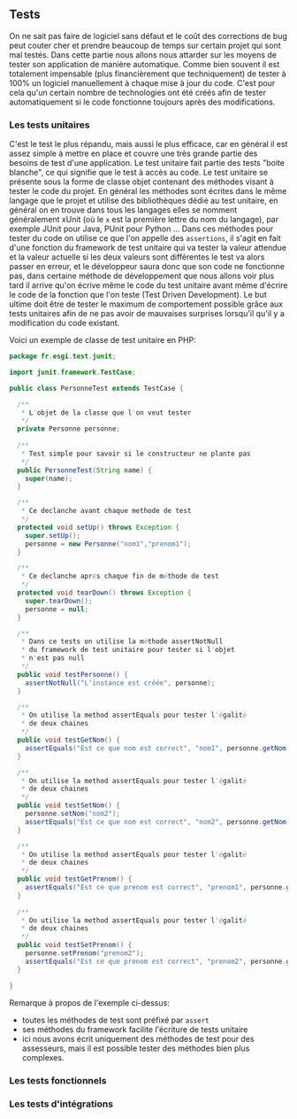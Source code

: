 ## Tests

On ne sait pas faire de logiciel sans défaut et le coût des corrections de bug peut couter cher et prendre beaucoup de temps sur certain projet qui sont mal testés. Dans cette partie nous allons nous attarder sur les moyens de tester son application de manière automatique. Comme bien souvent il est totalement impensable (plus financièrement que techniquement) de tester à 100% un logiciel manuellement à chaque mise à jour du code. C'est pour cela qu'un certain nombre de technologies ont été créés afin de tester automatiquement si le code fonctionne toujours après des modifications.

### Les tests unitaires
C'est le test le plus répandu, mais aussi le plus efficace, car en général il est assez simple à mettre en place et couvre une très grande partie des besoins de test d'une application. Le test unitaire fait partie des tests "boite blanche", ce qui signifie que le test à accès au code. Le test unitaire se présente sous la forme de classe objet contenant des méthodes visant à tester le code du projet. En général les méthodes sont écrites dans le même langage que le projet et utilise des bibliothèques dédié au test unitaire, en général on en trouve dans tous les langages elles se nomment généralement xUnit (où le `x` est la première lettre du nom du langage), par exemple JUnit pour Java, PUnit pour Python ... Dans ces méthodes pour tester du code on utilise ce que l'on appelle des ``assertions``, il s'agit en fait d'une fonction du framework de test unitaire qui va tester la valeur attendue et la valeur actuelle si les deux valeurs sont différentes le test va alors passer en erreur, et le développeur saura donc que son code ne fonctionne pas, dans certaine méthode de développement que nous allons voir plus tard il arrive qu'on écrive même le code du test unitaire avant même d'écrire le code de la fonction que l'on teste (Test Driven Development). Le but ultime doit être de tester le maximum de comportement possible grâce aux tests unitaires afin de ne pas avoir de mauvaises surprises lorsqu'il qu'il y a modification du code existant.


Voici un exemple de classe de test unitaire en PHP:

```java
package fr.esgi.test.junit;

import junit.framework.TestCase;

public class PersonneTest extends TestCase {

  /**
   * L'objet de la classe que l'on veut tester
   */
  private Personne personne;
  
  /**
   * Test simple pour savoir si le constructeur ne plante pas
   */
  public PersonneTest(String name) {
    super(name);
  }

  /**
   * Ce declanche avant chaque methode de test
   */
  protected void setUp() throws Exception {
    super.setUp();
    personne = new Personne("nom1","prenom1");
  }

  /**
   * Ce declanche après chaque fin de méthode de test
   */
  protected void tearDown() throws Exception {
    super.tearDown();
    personne = null;
  }

  /**
   * Dans ce tests on utilise la méthode assertNotNull 
   * du framework de test unitaire pour tester si l'objet 
   * n'est pas null
   */
  public void testPersonne() {
    assertNotNull("L'instance est créée", personne);
  }

  /**
   * On utilise la method assertEquals pour tester l'égalité
   * de deux chaines
   */
  public void testGetNom() {
    assertEquals("Est ce que nom est correct", "nom1", personne.getNom());
  }

  /**
   * On utilise la method assertEquals pour tester l'égalité
   * de deux chaines
   */
  public void testSetNom() {
    personne.setNom("nom2");
    assertEquals("Est ce que nom est correct", "nom2", personne.getNom());
  }

  /**
   * On utilise la method assertEquals pour tester l'égalité
   * de deux chaines
   */
  public void testGetPrenom() {
    assertEquals("Est ce que prenom est correct", "prenom1", personne.getPrenom());
  }
  
  /**
   * On utilise la method assertEquals pour tester l'égalité
   * de deux chaines
   */
  public void testSetPrenom() {
    personne.setPrenom("prenom2");
    assertEquals("Est ce que prenom est correct", "prenom2", personne.getPrenom());
  }

}
```
Remarque à propos de l'exemple ci-dessus:

- toutes les méthodes de test sont préfixé par ``assert``
- ses méthodes du framework facilite l'écriture de tests unitaire
- ici nous avons écrit uniquement des méthodes de test pour des assesseurs, mais il est possible tester des méthodes bien plus complexes.


### Les tests fonctionnels

### Les tests d'intégrations
